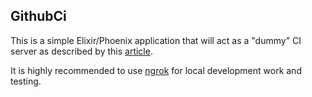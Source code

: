 ## GithubCi

This is a simple Elixir/Phoenix application that will act as a "dummy" CI server as described by this [article](https://developer.github.com/guides/building-a-ci-server/).

It is highly recommended to use [ngrok](https://ngrok.com/) for local development work and testing.